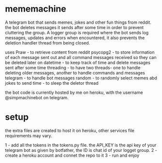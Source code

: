 # mememachine
A telegram bot that sends memes, jokes and other fun things from reddit. the bot deletes messages it sends after some time in order to prevent cluttering the group. A logger group is required where the bot sends log messages, updates and errors when encountered, it also prevents the deletion handler thread from being closed.

uses 
Praw - to retrieve content from reddit
psycopg2 - to store information of each message sent out and all command messages received so they can be deleted later on
datetime - to keep track of time and delete messages sent after some time
threading - to have two threads- one to handle deleting older messages, another to handle commands and messages
telegram - to handle bot messages 
random - to randomly select memes abd jokes to send
time - to sleep the deletor thread

the bot code is currently hosted by me on heroku, with the username @simpmachinebot on telegram.

# setup 

the extra files are created to host it on heroku, other services file requirements may vary. 

1 - add all the tokens in the tokens.py file. the API_KEY is the api key of your telegram bot as given by botfather, the ID is chat id of your logget group.
2 - create a heroku account and connet the repo to it
3 - run and enjoy
